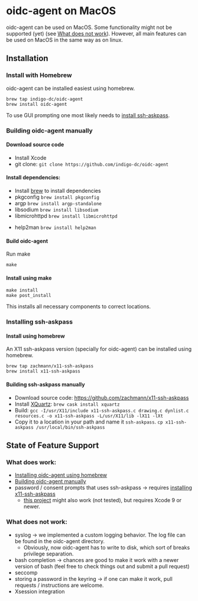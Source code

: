 # oidc-agent on MacOS

oidc-agent can be used on MacOS. Some functionality might not be supported
(yet) (see [What does not work](#what-does-not-work)). However, all main features can be used on MacOS in the same way as on
linux.

## Installation

### Install with Homebrew
oidc-agent can be installed easiest using homebrew.
```
brew tap indigo-dc/oidc-agent
brew install oidc-agent
```
To use GUI prompting one most likely needs to [install ssh-askpass](#installing-ssh-askpass).

### Building oidc-agent manually
#### Download source code
- Install Xcode
- git clone: ```git clone https://github.com/indigo-dc/oidc-agent```

#### Install dependencies:
- Install [brew](https://brew.sh) to install dependencies
- pkgconfig ```brew install pkgconfig```
- argp ```brew install argp-standalone```
- libsodium ```brew install libsodium```
- libmicrohttpd ```brew install libmicrohttpd```
<!-- - libsecret-1 ```brew install libsecret-1``` -->
<!--   - you might have to add ```/usr/local/opt/libffi/lib/pkgconfig``` to ```$PKG_CONFIG_PATH``` -->
- help2man ```brew install help2man```

#### Build oidc-agent
Run make
```
make
```
#### Install using make
```
make install
make post_install
```
This installs all necessary components to correct locations.

### Installing ssh-askpass
#### Install using homebrew
An X11 ssh-askpass version (specially for oidc-agent) can be installed using
homebrew.
```
brew tap zachmann/x11-ssh-askpass
brew install x11-ssh-askpass
```

#### Building ssh-askpass manually
- Download source code: https://github.com/zachmann/x11-ssh-askpass
- Install [XQuartz](https://www.xquartz.org/): ```brew cask install xquartz```
- Build: ```gcc -I/usr/X11/include x11-ssh-askpass.c drawing.c dynlist.c resources.c -o x11-ssh-askpass -L/usr/X11/lib -lX11 -lXt```
- Copy it to a location in your path and name it `ssh-askpass`. ```cp x11-ssh-askpass
  /usr/local/bin/ssh-askpass```

## State of Feature Support
### What does work:
- [Installing oidc-agent using homebrew](#install-with-homebrew)
- [Building oidc-agent manually](#building-oidc-agent-manually)
- password / consent prompts that uses ssh-askpass -> requires [installing
  x11-ssh-askpass](#installing-ssh-askpass)
  - [this project](https://github.com/lukas-zronek/ssh-askpass-mac) might also
    work (not tested), but requires Xcode 9 or newer.

### What does not work:
- syslog -> we implemented a custom logging behavior. The log file can be found
in the oidc-agent directory.
  - Obviously, now oidc-agent has to write to disk, which sort of breaks
    privilege separation.
- bash completion -> chances are good to make it work with a newer version of bash (feel free to check things out and submit a pull request)
- seccomp
- storing a password in the keyring -> if one can make it work, pull requests /
  instructions are welcome.
- Xsession integration

